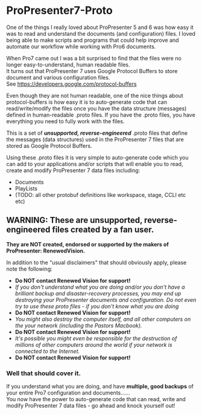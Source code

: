 # ProPresenter7-Proto

One of the things I really loved about ProPresenter 5 and 6 was how easy it was to read and understand the documents (and configuration) files. I loved being able to make scripts and programs that could help improve and automate our workflow while working with Pro6 documents.

When Pro7 came out I was a bit surprised to find that the files were no longer easy-to-understand, human readable files.  
It turns out that ProPresenter 7 uses Google Protocol Buffers to store document and various configuration files.  
See https://developers.google.com/protocol-buffers

Even though they are not human readable, one of the nice things about protocol-buffers is how easy it is to auto-generate code that can read/write/modify the files once you have the data structure (messages) defined in human-readable .proto files.  If you have the .proto files, you have everything you need to fully work with the files.

This is a set of ***unsupported, reverse-engineered*** .proto files that define the messages (data structures) used in the ProPresenter 7 files that are stored as Google Protocol Buffers.

Using these .proto files it is very simple to auto-generate code which you can add to your applications and/or scripts that will enable you to read, create and modify ProPresenter 7 data files including:
  * Documents
  * PlayLists
  * (TODO: all other protobuf definitions like workspace, stage, CCLI etc etc)
  
## WARNING: These are unsupported, reverse-engineered files created by a fan user.  
__They are NOT created, endorsed or supported by the makers of ProPresenter: RenewedVision.__ 

In addition to the "usual disclaimers" that should obviously apply, please note the following:
* __Do NOT contact Renewed Vision for support!__
* _If you don't understand what you are doing and/or you don't have a brilliant backup and disaster-recovery processes, you may end up destroying your ProPresenter documents and configuration. Do not even try to use these proto files - if you don't know what you are doing_
* __Do NOT contact Renewed Vision for support!__
* _You might also destroy the computer itself, and all other computers on the your network (including the Pastors Macbook)._
* __Do NOT contact Renewed Vision for support!__
* _It's possible you might even be responsible for the destruction of millions of other computers around the world if your network is connected to the Internet._  
* __Do NOT contact Renewed Vision for support!__
  
  
### Well that should cover it.  
If you understand what you are doing, and have __multiple, good backups__ of your entire Pro7 configuration and documents......  
You now have the power to auto-generate code that can read, write and modify ProPresenter 7 data files - go ahead and knock yourself out!
